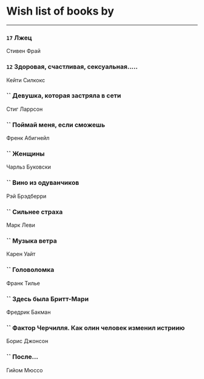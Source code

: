 # Wish list of books by [](https://plus.google.com/u/0/110931306939441771638/)
---

### `17` Лжец
Стивен Фрай

### `12` Здоровая, счастливая, сексуальная.....
Кейти Силкокс

### `` Девушка, которая застряла в сети
Стиг Ларрсон

### `` Поймай меня, если сможешь
Френк Абигнейл

### `` Женщины
Чарльз Буковски

### `` Вино из одуванчиков
Рэй Брэдберри

### `` Сильнее страха
Марк Леви

### `` Музыка ветра
Карен Уайт

### `` Головоломка
Франк Тилье

### `` Здесь была Бритт-Мари
Фредрик Бакман

### `` Фактор Черчилля. Как олин человек изменил истриию
Борис Джонсон

### `` После...
Гийом Мюссо

